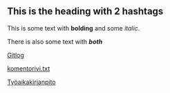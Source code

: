 ## This is the heading with 2 hashtags

This is some text with **bolding** and some *italic*.

There is also some text with ***both***

[Gitlog](https://github.com/hamaro777/ot-harjoitusty-/blob/master/laskarit/viikko1/gitlog.txt)

[komentorivi.txt](https://github.com/hamaro777/ot-harjoitusty-/blob/master/laskarit/viikko1/komentorivi.txt)

[Työaikakirjanpito](https://github.com/hamaro777/ot-harjoitusty-/blob/master/Palautettavat_dokumentit/ty%C3%B6aikakirjanpito.ods)
